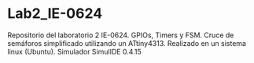 # Lab2_IE-0624
Repositorio del laboratorio 2 IE-0624. GPIOs, Timers y FSM. Cruce de semáforos simplificado utilizando un ATtiny4313.
Realizado en un sistema linux (Ubuntu).
Simulador SimulIDE 0.4.15
